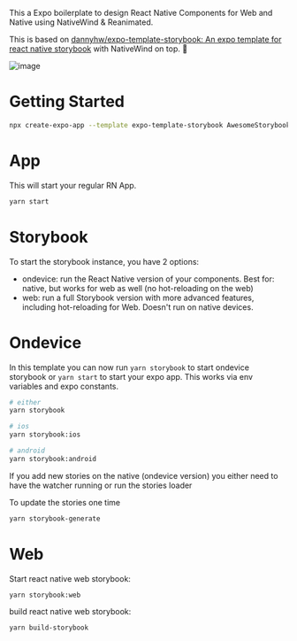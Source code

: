 This a Expo boilerplate to design React Native Components for Web and Native using NativeWind & Reanimated.

This is based on [dannyhw/expo-template-storybook: An expo template for react native storybook](https://github.com/dannyhw/expo-template-storybook) with NativeWind on top. 🧂

![image](https://user-images.githubusercontent.com/3481514/145904252-92e3dc1e-591f-410f-88a1-b4250f4ba6f2.png)

# Getting Started

```sh
npx create-expo-app --template expo-template-storybook AwesomeStorybook
```

# App

This will start your regular RN App.

```sh
yarn start
```

# Storybook

To start the storybook instance, you have 2 options:
- ondevice: run the React Native version of your components. Best for: native, but works for web as well (no hot-reloading on the web)
- web: run a full Storybook version with more advanced features, including hot-reloading for Web. Doesn't run on native devices.

# Ondevice

In this template you can now run `yarn storybook` to start ondevice storybook or `yarn start` to start your expo app.
This works via env variables and expo constants.

```sh
# either
yarn storybook

# ios
yarn storybook:ios

# android
yarn storybook:android
```

If you add new stories on the native (ondevice version) you either need to have the watcher running or run the stories loader

To update the stories one time

```sh
yarn storybook-generate
```

# Web

Start react native web storybook:

```
yarn storybook:web
```

build react native web storybook:

```sh
yarn build-storybook
```
